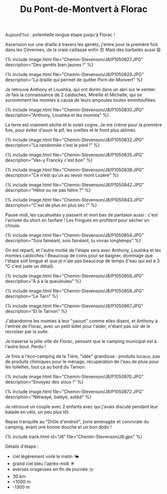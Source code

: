 ﻿---
title: "Du Pont-de-Montvert à Florac"
permalink: /Chemin-Stevenson/J8/
sidebar:
  nav: "chemin_stevenson"
enable_tracks: true
---

Aujourd'hui : potentielle longue étape jusqu'à Florac !

Ascension sur une draille à travers les genêts, j'entre pour la première fois dans les Cévennes, de la vraie caillasse enfin :heart_eyes: Mais des barbelés aussi :weary:

{% include image.html file="Chemin-Stevenson/J8/P1050827.JPG" description="Des genêts bien jaunes !" %}

{% include image.html file="Chemin-Stevenson/J8/P1050829.JPG" description="La draille qui permet de quitter Pont-de-Monvert" %}

Je retrouve Anthony et Loushka, qui ont dormi dans un abri sur le sentier.
Je fais la connaissance de 2 caldoches, Mireille et Michelle, qui se surnomment les momies à cause de leurs ampoules toutes emmitouflées.

{% include image.html file="Chemin-Stevenson/J8/P1050830.JPG" description="Anthony, Loushka et les momies" %}

La terre est vraiment sèche et le soleil cogne. Je me crème pour la première fois, pour éviter d'avoir le pif, les oreilles et le front plus abîmés.

{% include image.html file="Chemin-Stevenson/J8/P1050832.JPG" description="La randonnée c'est le pied !" %}

{% include image.html file="Chemin-Stevenson/J8/P1050835.JPG" description="Vas-y Francky c'est bon" %}

{% include image.html file="Chemin-Stevenson/J8/P1050838.JPG" description="Ce n'est qu'un au revoir mont Lozère" %}

{% include image.html file="Chemin-Stevenson/J8/P1050842.JPG" description="Hêtre ou ne pas hêtre ?" %}

{% include image.html file="Chemin-Stevenson/J8/P1050843.JPG" description="C'est de plus en plus sec !" %}

Pause midi, les cacahuètes y passent et mon bas de pantalon aussi : c'est l'arrivée du short en fanfare !
Les fringues en profitent pour sécher un chouïa.

{% include image.html file="Chemin-Stevenson/J8/P1050854.JPG" description="Sois fainéant, sois fainéant, tu vivras longtemps" %}

On est reparti, et l'autre moitié de l'étape sera avec Anthony, Loushka et les momies caldoches !
Beaucoup de coins pour se baigner, dommage que l'étape soit longue et que je n'aie pas beaucoup de temps (l'eau qui est à 3 °C c'est juste un détail).

{% include image.html file="Chemin-Stevenson/J8/P1050856.JPG" description="À à à la queuleuleu" %}

{% include image.html file="Chemin-Stevenson/J8/P1050858.JPG" description="Le Tarn" %}

{% include image.html file="Chemin-Stevenson/J8/P1050867.JPG" description="Et le Tarnon" %}

J'abandonne les momies à leur "yaourt" comme elles disent, et Anthony à l'entrée de Florac, avec un petit billet pour l'aider, n'étant pas sûr de le recroiser par la suite.

Je traverse la jolie ville de Florac, pensant que le camping municipal est à l'autre bout. Perdu !

Je finis à l'éco-camping de la Tière, "idée" grandiose : produits locaux, pas de produits chimiques pour le ménage, récupération de l'eau de pluie pour les toilettes, tout ça au bord du Tarnon.

{% include image.html file="Chemin-Stevenson/J8/P1050870.JPG" description="Envoyez des sioux !" %}

{% include image.html file="Chemin-Stevenson/J8/P1050872.JPG" description="Nétwayé, baléyé, astiké" %}

Je retrouve un couple avec 2 enfants avec qui j'avais discuté pendant leur balade en vélo, un peu plus tôt.

Repas tranquille au "Drôle d'endroit", zone aménagée et conviviale du camping, avant une bonne douche et un bon dodo !

{% include track.html id="J8" file="Chemin-Stevenson/J8.gpx" %}

Détails d'étape :
* ciel légèrement voilé le matin :sun_behind_small_cloud:
* grand ciel bleu l'après-midi :sunny:
* averses orageuses en fin de journée :cloud_with_lightning_and_rain:
* 30 km
* +1000 m
* -1300 m
